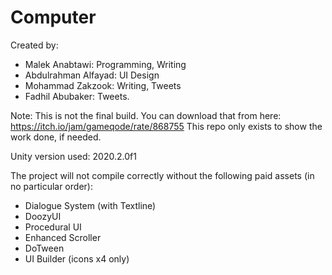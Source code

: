 # Computer

Created by:
- Malek Anabtawi: Programming, Writing
- Abdulrahman Alfayad: UI Design
- Mohammad Zakzook: Writing, Tweets
- Fadhil Abubaker: Tweets.

Note: This is not the final build. You can download that from here: https://itch.io/jam/gameqode/rate/868755
This repo only exists to show the work done, if needed. 

Unity version used: 2020.2.0f1

The project will not compile correctly without the following paid assets (in no particular order):
- Dialogue System (with Textline)
- DoozyUI
- Procedural UI
- Enhanced Scroller
- DoTween
- UI Builder (icons x4 only)